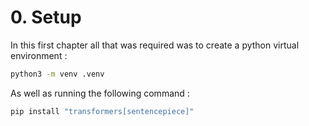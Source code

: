 # 0. Setup

In this first chapter all that was required was to create a python virtual environment : 

```bash
python3 -m venv .venv
```

As well as running the following command :

```bash
pip install "transformers[sentencepiece]"
```